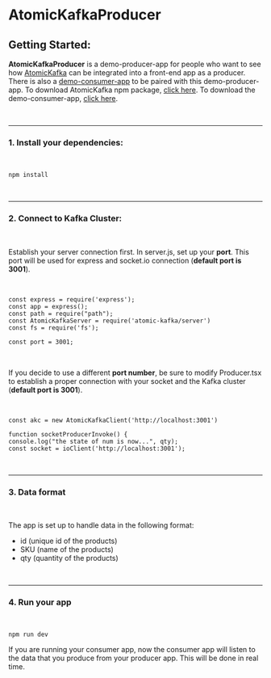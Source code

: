 # AtomicKafkaProducer
## Getting Started: 
**AtomicKafkaProducer** is a demo-producer-app for people who want to see how [AtomicKafka](https://github.com/oslabs-beta/AtomicKafka) can be integrated into a front-end app as a producer. There is also a [demo-consumer-app](https://github.com/AtomicKafka/atomicKafkaConsumer) to be paired with this demo-producer-app. To download AtomicKafka npm package, [click here](https://github.com/oslabs-beta/AtomicKafka). To download the demo-consumer-app, [click here](https://github.com/oslabs-beta/AtomicKafka). 


<br>

----

### 1. Install your **dependencies**: 
<br>

```
npm install
```

<br>

---
### 2. Connect to Kafka Cluster:

<br>

Establish your server connection first. In server.js, set up your **port**. This port will be used for express and socket.io connection (**default port is 3001**).

<br>

```
const express = require('express');
const app = express();
const path = require("path");
const AtomicKafkaServer = require('atomic-kafka/server')
const fs = require('fs');

const port = 3001;
```

<br>

If you decide to use a different **port number**, be sure to modify Producer.tsx to establish a proper connection with your socket and the Kafka cluster (**default port is 3001**). 

<br>

```
const akc = new AtomicKafkaClient('http://localhost:3001')

function socketProducerInvoke() {
console.log("the state of num is now...", qty);
const socket = ioClient('http://localhost:3001');
```

<br>

---
### 3. Data format ###

<br>

The app is set up to handle data in the following format: 
- id (unique id of the products)
- SKU (name of the products)
- qty (quantity of the products)

<br>

---
### 4. Run your app  ###

<br>

```
npm run dev
```

If you are running your consumer app, now the consumer app will listen to the data that you produce from your producer app. This will be done in real time. 
